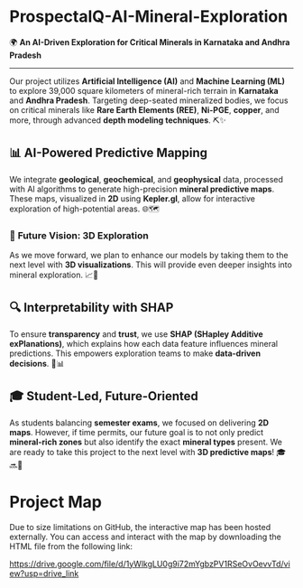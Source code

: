 # ProspectalQ-AI-Mineral-Exploration
 🌍 **An AI-Driven Exploration for Critical Minerals in Karnataka and Andhra Pradesh**
 
 ---

Our project utilizes **Artificial Intelligence (AI)** and **Machine Learning (ML)** to explore 39,000 square kilometers of mineral-rich terrain in **Karnataka** and **Andhra Pradesh**. Targeting deep-seated mineralized bodies, we focus on critical minerals like **Rare Earth Elements (REE)**, **Ni-PGE**, **copper**, and more, through advanced **depth modeling techniques**. ⛏️✨

## 📊 **AI-Powered Predictive Mapping**
We integrate **geological**, **geochemical**, and **geophysical** data, processed with AI algorithms to generate high-precision **mineral predictive maps**. These maps, visualized in **2D** using **Kepler.gl**, allow for interactive exploration of high-potential areas. 🌐🗺️

### 🔮 **Future Vision: 3D Exploration**
As we move forward, we plan to enhance our models by taking them to the next level with **3D visualizations**. This will provide even deeper insights into mineral exploration. 📈💎

## 🔍 **Interpretability with SHAP**
To ensure **transparency** and **trust**, we use **SHAP (SHapley Additive exPlanations)**, which explains how each data feature influences mineral predictions. This empowers exploration teams to make **data-driven decisions**. 🤖📊

## 🎓 **Student-Led, Future-Oriented**
As students balancing **semester exams**, we focused on delivering **2D maps**. However, if time permits, our future goal is to not only predict **mineral-rich zones** but also identify the exact **mineral types** present. We are ready to take this project to the next level with **3D predictive maps**! 🎓🔜🌟


# Project Map
Due to size limitations on GitHub, the interactive map has been hosted externally. You can access and interact with the map by downloading the HTML file from the following link:

https://drive.google.com/file/d/1yWlkgLU0g9i72mYgbzPV1RSeOvOevvTd/view?usp=drive_link
